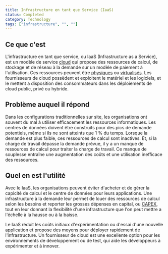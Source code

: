 ```yaml
---
title: Infrastructure en tant que Service (IaaS)
status: Completed
category: Technology
tags: ["infrastructure", "", ""]
---
```


## Ce que c'est

L'infrastructure en tant que service, ou IaaS (Infrastructure as a Service), est un modèle de service [cloud](/cloud-computing/) qui
propose des ressources de calcul, de stockage et de réseau à la demande sur un modèle de paiement à l'utilisation. Ces ressources peuvent être [physiques](/bare-metal-machine/) ou [virtualisés](/virtualisation/).
Les fournisseurs de cloud possèdent et exploitent le matériel et les logiciels, et le mettent a disposition des consommateurs dans les déploiements de cloud public, privé ou hybride.

## Problème auquel il répond

Dans les configurations traditionnelles sur site, les organisations ont souvent du mal à utiliser efficacement les ressources informatiques.
Les centres de données doivent être construits pour des pics de demande potentiels, même si ils ne sont atteints que 1 % du temps.
Lorsque la demande est plus faible, ces ressources de calcul sont inactives.
Et, si la charge de travail dépasse la demande prévue,
il y a un manque de ressources de calcul pour traiter la charge de travail.
Ce manque de souplesse entraîne une augmentation des coûts et une utilisation inefficace des ressources.

## Quel en est l'utilité

Avec le IaaS, les organisations peuvent éviter d'acheter et de gérer la capicité de calcul et le centre de données pour leurs applications.
Une infrastructure à la demande leur permet de louer des ressources de calcul selon les besoins et reporter les grosses dépenses en capital, ou [CAPEX](https://en.wikipedia.org/wiki/Capital_expenditure), tout en leur donnant la flexibilité d'une infrastructure que l'on peut mettre a l'échelle à la hausse ou à la baisse.

Le IaaS réduit les coûts initiaux d'expérimentation ou d'essai d'une nouvelle application et propose des moyens pour déployer rapidement de l'infrastructure.
Un fournisseur de cloud est une excellente option pour les environnements de développement ou de test, qui aide les développeurs à expérimenter et à innover.
